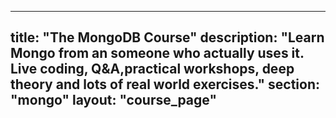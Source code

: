 ---
  title: "The MongoDB Course"
  description: "Learn Mongo from an someone who actually uses it. Live coding, Q&A,practical workshops, deep theory and lots of real world exercises."
  section: "mongo"
  layout: "course_page"
  ---
  
  